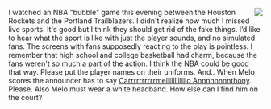 <img src="http://scripting.com/images/2020/08/04/melo.png" border="0" align="right">I watched an NBA "bubble" game this evening between the Houston Rockets and the Portland Trailblazers. I didn't realize how much I missed live sports. It's good but I think they should get rid of the fake things.  I’d like to hear what the sport is like with just the player sounds, and no simulated fans.  The screens with fans supposedly reacting to the play is pointless. I remember that high school and college basketball had charm, because the fans weren't so much a part of the action. I think the NBA could be good that way. Please put the player names on their uniforms. And.. When Melo scores the announcer has to say  <a href="https://www.google.com/search?q=Carrrrrrrrrrmellllllllllllo+Annnnnnnnthony">Carrrrrrrrrrmellllllllllllo Annnnnnnnthony</a>. Please. Also Melo must wear a white headband. How else can I find him on the court?
